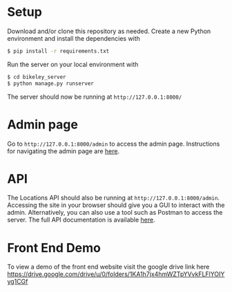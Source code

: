 # Setup
Download and/or clone this repository as needed. Create a new Python environment and install the dependencies with

```sh
$ pip install -r requirements.txt
```

Run the server on your local environment with

```sh
$ cd bikeley_server
$ python manage.py runserver
```

The server should now be running at `http://127.0.0.1:8000/` 

# Admin page

Go to `http://127.0.0.1:8000/admin` to access the admin page. Instructions for navigating the admin page are [here](https://wealthy-catmint-f7d.notion.site/Bikeley-Admin-af351dfad1b347cd82ec631dafdaf4bc).

# API

The Locations API should also be running at `http://127.0.0.1:8000/admin`. Accessing the site in your browser should give you a GUI to interact with the admin. 
Alternatively, you can also use a tool such as Postman to access the server. The full API documentation is available [here](https://wealthy-catmint-f7d.notion.site/Bikeley-API-Specs-7e8cee3ffcf445bbb3ed81b4333a1108).

# Front End Demo

To view a demo of the front end website visit the google drive link here
https://drive.google.com/drive/u/0/folders/1KA1h7jx4hmWZTpYVvkFLFlYOIYyg1CGf
